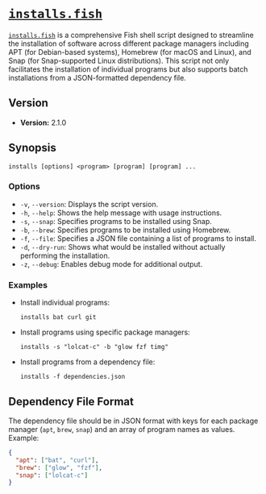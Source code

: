 # [`installs.fish`](../../functions/installs.fish)

[`installs.fish`](../../functions/installs.fish) is a comprehensive Fish shell script designed to streamline the installation of software across different package managers including APT (for Debian-based systems), Homebrew (for macOS and Linux), and Snap (for Snap-supported Linux distributions). This script not only facilitates the installation of individual programs but also supports batch installations from a JSON-formatted dependency file.

## Version

- **Version:** 2.1.0

## Synopsis

```shell
installs [options] <program> [program] [program] ...
```

### Options

- `-v`, `--version`: Displays the script version.
- `-h`, `--help`: Shows the help message with usage instructions.
- `-s`, `--snap`: Specifies programs to be installed using Snap.
- `-b`, `--brew`: Specifies programs to be installed using Homebrew.
- `-f`, `--file`: Specifies a JSON file containing a list of programs to install.
- `-d`, `--dry-run`: Shows what would be installed without actually performing the installation.
- `-z`, `--debug`: Enables debug mode for additional output.

### Examples

- Install individual programs:

  ```shell
  installs bat curl git
  ```
  
- Install programs using specific package managers:

  ```shell
  installs -s "lolcat-c" -b "glow fzf timg"
  ```
  
- Install programs from a dependency file:

  ```shell
  installs -f dependencies.json
  ```

## Dependency File Format

The dependency file should be in JSON format with keys for each package manager (`apt`, `brew`, `snap`) and an array of program names as values. Example:

```json
{
  "apt": ["bat", "curl"],
  "brew": ["glow", "fzf"],
  "snap": ["lolcat-c"]
}
```
